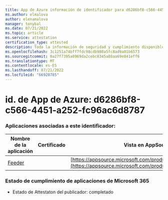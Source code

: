 ```yaml
---
title: App de Azure información de identificador para d6286bf8-c566-4451-a252-fc96ac6d8787
ms.author: elmalova
author: elenamalova
manager: tonybal
ms.date: 07/21/2022
ms.topic: article
ms.service: attestation
certification_type: attested
description: Toda la información de seguridad y cumplimiento disponible para d6286bf8-c566-4451-a252-fc96ac6d8787.
ms.openlocfilehash: 3c1251a74bff7fdc98cdb980a5fc8ad9a01b6573
ms.sourcegitcommit: 0a27f7395a0969da2cebc8345a88aa69e841eff6
ms.translationtype: MT
ms.contentlocale: es-ES
ms.lasthandoff: 07/21/2022
ms.locfileid: "66928785"
---
```

# <a name="azure-app-id-d6286bf8-c566-4451-a252-fc96ac6d8787"></a>id. de App de Azure: d6286bf8-c566-4451-a252-fc96ac6d8787


### <a name="apps-associated-with-this-id"></a>Aplicaciones asociadas a este identificador:
| **Nombre de la aplicación** | **Certificado** | **Vista en AppSource** |
|--------------|---------------|-----------------------|
| [Feeder](../forward/WA200004254.md) |  | [https://appsource.microsoft.com/product/office/WA200004254](https://appsource.microsoft.com/product/office/WA200004254) |

### <a name="microsoft-365-app-compliance-status"></a>Estado de cumplimiento de aplicaciones de Microsoft 365
- Estado de Attestaton del publicador: completado
